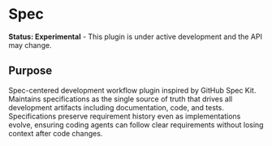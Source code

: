# Spec

**Status: Experimental** - This plugin is under active development and the API may change.

## Purpose

Spec-centered development workflow plugin inspired by GitHub Spec Kit. Maintains specifications as the single source of truth that drives all development artifacts including documentation, code, and tests. Specifications preserve requirement history even as implementations evolve, ensuring coding agents can follow clear requirements without losing context after code changes.
